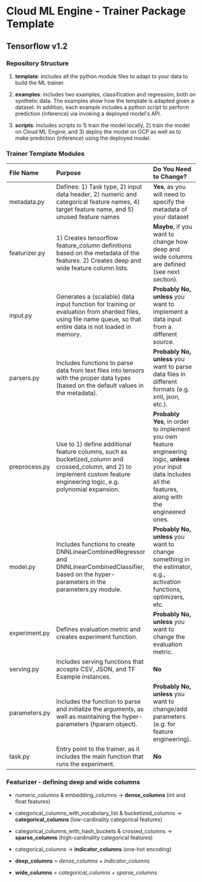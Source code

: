 # Cloud ML Engine - Trainer Package Template

## Tensorflow v1.2

### Repository Structure
1. **template**: includes all the python module files to adapt to your data to build the ML trainer.

2. **examples**: includes two examples, classification and regression, both on synthetic data. 
The examples show how the template is adapted given a dataset. 
In addition, each example includes a python script to perform prediction (inference) via invoking a deployed model's API.

3. **scripts**: includes scripts to 1) train the model locally, 2) train the model on Cloud ML Engine, 
and 3) deploy the model on GCP as well as to make prediction (inference) using the deployed model.


### Trainer Template Modules


|File Name| Purpose| Do You Need to Change?
|:---|:---|:---
|metadata.py|Defines: 1) Task type, 2) input data header, 2) numeric and categorical feature names,  4) target feature name, and 5) unused feature names  | **Yes**, as you will need to specify the metadata of your dataset 
|featurizer.py| 1) Creates tensorflow feature_column definitions based on the metadata of the features. 2) Creates deep and wide feature column lists. | **Maybe**, if you want to change how deep and wide columns are defined (see next section). 
|input.py|Generates a (scalable) data input function for training or evaluation from sharded files, using file name queue, so that entire data is not loaded in memory.| **Probably No, unless** you want to implement a data input from a different source.
|parsers.py|Includes functions to parse data from text files into tensors with the proper data types (based on the default values in the metadata).|**Probably No, unless** you want to parse data files in different formats (e.g. xml, json, etc.).
|preprocess.py|Use to 1) define additional feature columns, such as bucketized_column and crossed_column, and 2) to implement custom feature engineering logic, e.g. polynomial expansion.|**Probably Yes**, in order to implement you own feature engineering logic, **unless** your input data includes all the features, along with the engineered ones.
|model.py|Includes functions to create DNNLinearCombinedRegressor and DNNLinearCombinedClassifier, based on the hyper-parameters in the parameters.py module.|**Probably No, unless** you want to change something in the estimator, e.g., activation functions, optimizers, etc. 
|experiment.py|Defines evaluation metric and creates experiment function.| **Probably No, unless** you want to change the evaluation metric.
|serving.py|Includes serving functions that accepts CSV, JSON, and TF Example instances.| **No**
|parameters.py|Includes the function to parse and initialize the arguments, as well as maintaining the hyper-parameters (hparam object).| **Probably No, unless** you want to change/add parameters (e.g. for feature engineering). 
|task.py|Entry point to the trainer, as it includes the main function that runs the experiment.| **No**


### Featurizer - defining deep and wide columns

* numeric_columns & embedding_columns &rarr; **dense_columns** (int and float features)
* categorical_columns_with_vocabolary_list & bucketized_columns &rarr; **categorical_columns** (low-cardinality categorical features)
* categorical_columns_with_hash_buckets & crossed_columns &rarr; **sparse_columns** (high-cardinality categorical features)

* categorical_columns &rarr; **indicator_columns** (one-hot encoding)

* **deep_columns** = *dense_columns* + *indicator_columns*
* **wide_columns** = *categorical_columns* + *sparse_columns*
